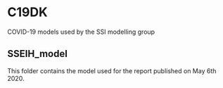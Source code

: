 # C19DK
COVID-19 models used by the SSI modelling group

## SSEIH_model
This folder contains the model used for the report published on May 6th 2020.
